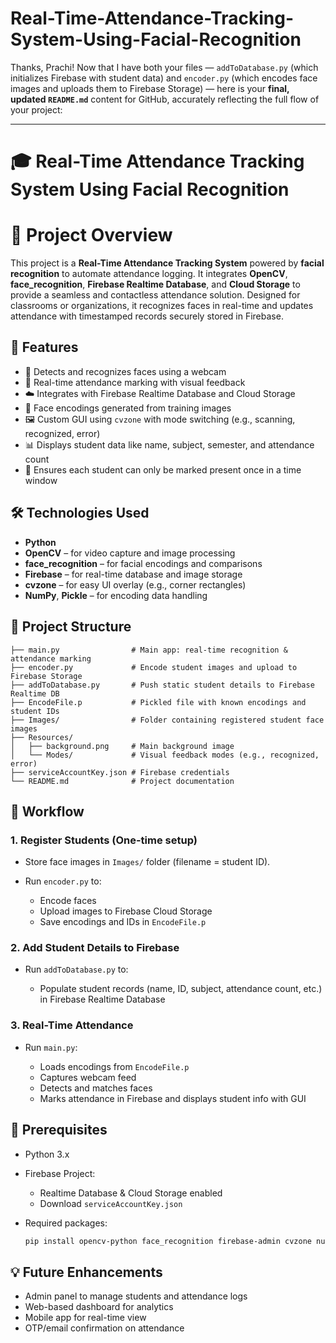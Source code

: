 # Real-Time-Attendance-Tracking-System-Using-Facial-Recognition
Thanks, Prachi! Now that I have both your files — `addToDatabase.py` (which initializes Firebase with student data) and `encoder.py` (which encodes face images and uploads them to Firebase Storage) — here is your **final, updated `README.md`** content for GitHub, accurately reflecting the full flow of your project:

---

# 🎓 Real-Time Attendance Tracking System Using Facial Recognition

# 📌 Project Overview

This project is a **Real-Time Attendance Tracking System** powered by **facial recognition** to automate attendance logging. It integrates **OpenCV**, **face\_recognition**, **Firebase Realtime Database**, and **Cloud Storage** to provide a seamless and contactless attendance solution. Designed for classrooms or organizations, it recognizes faces in real-time and updates attendance with timestamped records securely stored in Firebase.

## 🚀 Features

* 👤 Detects and recognizes faces using a webcam
* 🔄 Real-time attendance marking with visual feedback
* ☁️ Integrates with Firebase Realtime Database and Cloud Storage
* 🧠 Face encodings generated from training images
* 🖼️ Custom GUI using `cvzone` with mode switching (e.g., scanning, recognized, error)
* 📊 Displays student data like name, subject, semester, and attendance count
* 🔐 Ensures each student can only be marked present once in a time window

## 🛠️ Technologies Used

* **Python**
* **OpenCV** – for video capture and image processing
* **face\_recognition** – for facial encodings and comparisons
* **Firebase** – for real-time database and image storage
* **cvzone** – for easy UI overlay (e.g., corner rectangles)
* **NumPy**, **Pickle** – for encoding data handling

## 📂 Project Structure

```
├── main.py                # Main app: real-time recognition & attendance marking
├── encoder.py             # Encode student images and upload to Firebase Storage
├── addToDatabase.py       # Push static student details to Firebase Realtime DB
├── EncodeFile.p           # Pickled file with known encodings and student IDs
├── Images/                # Folder containing registered student face images
├── Resources/
│   ├── background.png     # Main background image
│   └── Modes/             # Visual feedback modes (e.g., recognized, error)
├── serviceAccountKey.json # Firebase credentials
└── README.md              # Project documentation
```

## 🔄 Workflow

### 1. Register Students (One-time setup)

* Store face images in `Images/` folder (filename = student ID).
* Run `encoder.py` to:

  * Encode faces
  * Upload images to Firebase Cloud Storage
  * Save encodings and IDs in `EncodeFile.p`

### 2. Add Student Details to Firebase

* Run `addToDatabase.py` to:

  * Populate student records (name, ID, subject, attendance count, etc.) in Firebase Realtime Database

### 3. Real-Time Attendance

* Run `main.py`:

  * Loads encodings from `EncodeFile.p`
  * Captures webcam feed
  * Detects and matches faces
  * Marks attendance in Firebase and displays student info with GUI

## 📝 Prerequisites

* Python 3.x
* Firebase Project:

  * Realtime Database & Cloud Storage enabled
  * Download `serviceAccountKey.json`
* Required packages:

  ```bash
  pip install opencv-python face_recognition firebase-admin cvzone numpy
  ```

## 💡 Future Enhancements

* Admin panel to manage students and attendance logs
* Web-based dashboard for analytics
* Mobile app for real-time view
* OTP/email confirmation on attendance



